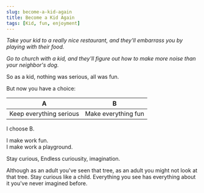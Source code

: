 ```yaml
---
slug: become-a-kid-again
title: Become a Kid Again
tags: [Kid, fun, enjoyment]
---
```


_Take your kid to a really nice restaurant, and they'll embarrass you by playing with their food._

_Go to church with a kid, and they'll figure out how to make more noise than your neighbor's dog._

So as a kid, nothing was serious, all was fun.

But now you have a choice:

| A                       | B                   |
| ----------------------- | ------------------- |
| Keep everything serious | Make everything fun |

I choose B.

I make work fun.  
I make work a playground.

Stay curious,
Endless curiousity, imagination.

Although as an adult you've seen that tree, as an adult you might not look at that tree.
Stay curious like a child. Everything you see has everything about it you've never imagined before.
